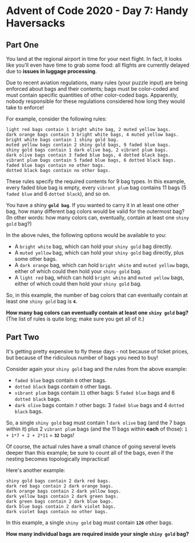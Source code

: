 # Advent of Code 2020 - Day 7: Handy Haversacks

## Part One

You land at the regional airport in time for your next flight. In fact, it looks
like you'll even have time to grab some food: all flights are currently delayed
due to **issues in luggage processing**.

Due to recent aviation regulations, many rules (your puzzle input) are being
enforced about bags and their contents; bags must be color-coded and must contain
specific quantities of other color-coded bags. Apparently, nobody responsible for
these regulations considered how long they would take to enforce!

For example, consider the following rules:

```
light red bags contain 1 bright white bag, 2 muted yellow bags.
dark orange bags contain 3 bright white bags, 4 muted yellow bags.
bright white bags contain 1 shiny gold bag.
muted yellow bags contain 2 shiny gold bags, 9 faded blue bags.
shiny gold bags contain 1 dark olive bag, 2 vibrant plum bags.
dark olive bags contain 3 faded blue bags, 4 dotted black bags.
vibrant plum bags contain 5 faded blue bags, 6 dotted black bags.
faded blue bags contain no other bags.
dotted black bags contain no other bags.
```

These rules specify the required contents for 9 bag types. In this example,
every faded blue bag is empty, every `vibrant plum` bag contains 11 bags (5
`faded blue` and 6 `dotted black`), and so on.

You have a shiny **`gold bag`**. If you wanted to carry it in at least one other
bag, how many different bag colors would be valid for the outermost bag?
(In other words: how many colors can, eventually, contain at least one
`shiny gold` bag?)

In the above rules, the following options would be available to you:

- A `bright white` bag, which can hold your `shiny gold` bag directly.
- A `muted yellow` bag, which can hold your `shiny gold` bag directly, plus
  some other bags.
- A `dark orange` bag, which can hold `bright white` and `muted yellow` bags,
  either of which could then hold your `shiny gold` bag.
- A `light red` bag, which can hold `bright white` and `muted yellow` bags,
  either of which could then hold your `shiny gold` bag.

So, in this example, the number of bag colors that can eventually contain at
least one `shiny gold` bag is **`4`**.

**How many bag colors can eventually contain at least one `shiny gold` bag?**
(The list of rules is quite long; make sure you get all of it.)

## Part Two

It's getting pretty expensive to fly these days - not because of ticket prices,
but because of the ridiculous number of bags you need to buy!

Consider again your `shiny gold` bag and the rules from the above example:

- `faded blue` bags contain `0` other bags.
- `dotted black` bags contain `0` other bags.
- `vibrant plum` bags contain `11` other bags: 5 `faded blue` bags and 6 
  `dotted black` bags.
- `dark olive` bags contain `7` other bags: 3 `faded blue` bags and 4 
  `dotted black` bags.

So, a single `shiny gold` bag must contain 1 `dark olive` bag (and the 7 bags
within it) plus 2 `vibrant plum` bags (and the 11 bags within **each** of those):
`1 + 1*7 + 2 + 2*11` = **`32`** bags!

Of course, the actual rules have a small chance of going several levels deeper
than this example; be sure to count all of the bags, even if the nesting becomes
topologically impractical!

Here's another example:

```
shiny gold bags contain 2 dark red bags.
dark red bags contain 2 dark orange bags.
dark orange bags contain 2 dark yellow bags.
dark yellow bags contain 2 dark green bags.
dark green bags contain 2 dark blue bags.
dark blue bags contain 2 dark violet bags.
dark violet bags contain no other bags.
```

In this example, a single `shiny gold` bag must contain **`126`** other bags.

**How many individual bags are required inside your single `shiny gold` bag?**
